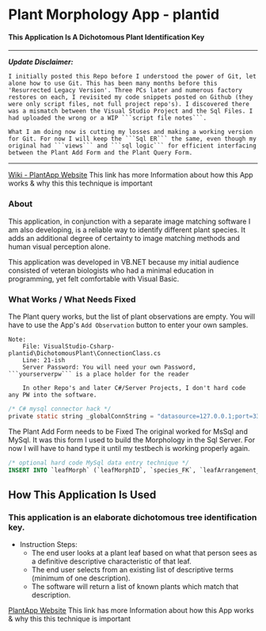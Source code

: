 # Plant Morphology App - plantid
#### This Application Is A Dichotomous Plant Identification Key

---
___Update Disclaimer:___

    I initially posted this Repo before I understood the power of Git, let alone how to use Git. This has been many months before this 'Resurrected Legacy Version'. Three PCs later and numerous factory restores on each, I revisited my code snippets posted on Github (they were only script files, not full project repo's). I discovered there was a mismatch between the Visual Studio Project and the Sql Files. I had uploaded the wrong or a WIP ```script file notes```.

    What I am doing now is cutting my losses and making a working version for Git. For now I will keep the ```Sql ER``` the same, even though my original had ```views``` and ```sql logic``` for efficient interfacing between the Plant Add Form and the Plant Query Form.
---

[Wiki - PlantApp Website](http://mezcel.wixsite.com/plantmorphology) This link has more Information about how this App works & why this this technique is important

### About

This application, in conjunction with a separate image matching software I am also developing, is a reliable way to identify different plant species. It adds an additional degree of certainty to image matching methods and human visual perception alone.

This application was developed in VB.NET because my initial audience consisted of veteran biologists who had a minimal education in programming, yet felt comfortable with Visual Basic.

### What Works / What Needs Fixed

The Plant query works, but the list of plant observations are empty. You will have to use the App's ```Add Observation``` button to enter your own samples.

    Note:    
        File: VisualStudio-Csharp-plantid\DichotomousPlant\ConnectionClass.cs
        Line: 21-ish
        Server Password: You will need your own Password, ```yourserverpw``` is a place holder for the reader

        In other Repo's and later C#/Server Projects, I don't hard code any PW into the software.

```c
/* C# mysql connector hack */
private static string _globalConnString = "datasource=127.0.0.1;port=3306;username=root;password=yourserverpw;";
```

The Plant Add Form needs to be Fixed
    The original worked for MsSql and MySql. It was this form I used to build the Morphology in the Sql Server.
    For now I will have to hand type it until my testbech is working properly again.

```sql
/* optional hard code MySql data entry technique */
INSERT INTO `leafMorph` (`leafMorphID`, `species_FK`, `leafArrangement_FK`, `leafStructure_FK`, `leafMargin_FK`, `leafAttachment_FK`, `leafShape_FK`, `leafApex_FK`, `leafBase_FK`, `leafSurfaceTop_FK`, `leafSurfaceBottom_FK`, `leafVenation_FK`, `leafHairsTop_FK`, `leafHairsBottom_FK`) VALUES ('0','0','0','0','0','0','0','0','0','0','0','0','0','0');
```
## How This Application Is Used

### This application is an elaborate dichotomous tree identification key.

* Instruction Steps:
    * The end user looks at a plant leaf based on what that person sees as a definitive descriptive characteristic of that leaf.
    * The end user selects from an existing list of descriptive terms (minimum of one description).
    * The software will return a list of known plants which match that description.

[PlantApp Website](http://mezcel.wixsite.com/plantmorphology) This link has more Information about how this App works & why this this technique is important
